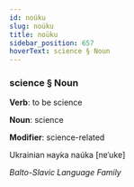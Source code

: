 ```yaml
---
id: noüku
slug: noüku
title: noüku
sidebar_position: 657
hoverText: science § Noun
---
```


### science § Noun

**Verb**: to be science

**Noun**: science

**Modifier**: science-related

Ukrainian нау́ка naúka [nɐˈukɐ]

*Balto-Slavic Language Family*